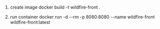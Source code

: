 1. create image
   docker build -t wildfire-front .

2. run container
   docker run -d --rm -p 8080:8080 --name wildfire-front wildfire-front:latest
